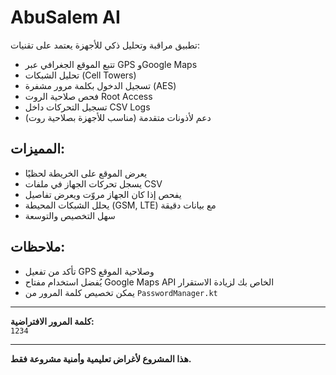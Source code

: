 # AbuSalem AI

تطبيق مراقبة وتحليل ذكي للأجهزة يعتمد على تقنيات:
- تتبع الموقع الجغرافي عبر GPS وGoogle Maps
- تحليل الشبكات (Cell Towers)
- تسجيل الدخول بكلمة مرور مشفرة (AES)
- فحص صلاحية الروت Root Access
- تسجيل التحركات داخل CSV Logs
- دعم لأذونات متقدمة (مناسب للأجهزة بصلاحية روت)

## المميزات:
- يعرض الموقع على الخريطة لحظيًا
- يسجل تحركات الجهاز في ملفات CSV
- يفحص إذا كان الجهاز مروّت ويعرض تفاصيل
- يحلل الشبكات المحيطة (GSM, LTE) مع بيانات دقيقة
- سهل التخصيص والتوسعة

## ملاحظات:
- تأكد من تفعيل GPS وصلاحية الموقع
- يُفضل استخدام مفتاح Google Maps API الخاص بك لزيادة الاستقرار
- يمكن تخصيص كلمة المرور من `PasswordManager.kt`

---

**كلمة المرور الافتراضية:**  
`1234`

---

**هذا المشروع لأغراض تعليمية وأمنية مشروعة فقط.**
